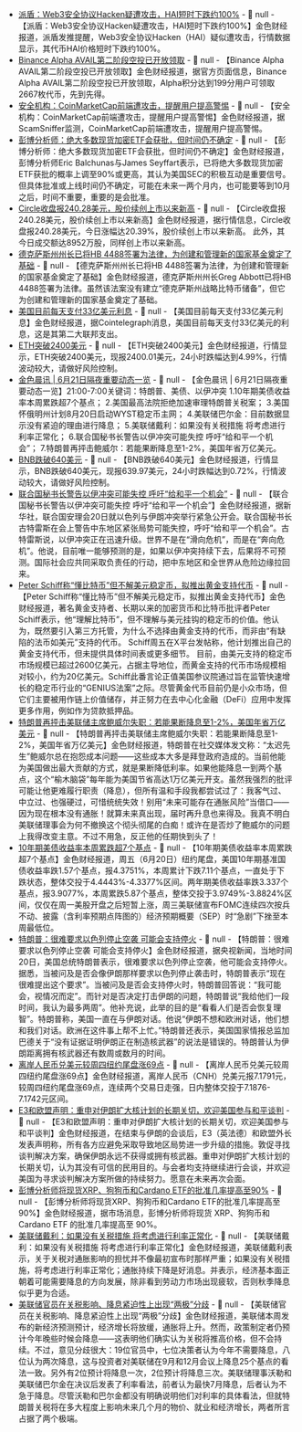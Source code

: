 - [派盾：Web3安全协议Hacken疑遭攻击，HAI短时下跌约100%](https://x.com/PeckShieldAlert/status/1936198957119774979) - 📰 null - 【派盾：Web3安全协议Hacken疑遭攻击，HAI短时下跌约100%】金色财经报道，派盾发推提醒，Web3安全协议Hacken（HAI）疑似遭攻击，行情数据显示，其代币HAI价格短时下跌约100%。
- [Binance Alpha AVAIL第二阶段空投已开放领取]() - 📰 null - 【Binance Alpha AVAIL第二阶段空投已开放领取】金色财经报道，据官方页面信息，Binance Alpha AVAIL第二阶段空投已开放领取，Alpha积分达到199分用户可领取2667枚代币，先到先得。
- [安全机构：CoinMarketCap前端遭攻击，提醒用户提高警惕](https://x.com/realScamSniffer/status/1936218055765619057) - 📰 null - 【安全机构：CoinMarketCap前端遭攻击，提醒用户提高警惕】金色财经报道，据ScamSniffer监测，CoinMarketCap前端遭攻击，提醒用户提高警惕。
- [彭博分析师：绝大多数现货加密ETF会获批，但时间仍不确定](https://x.com/JSeyff/status/1936118395612647823) - 📰 null - 【彭博分析师：绝大多数现货加密ETF会获批，但时间仍不确定】金色财经报道，彭博分析师Eric Balchunas与James Seyffart表示，已将绝大多数现货加密ETF获批的概率上调至90%或更高，其认为美国SEC的积极互动是重要信号。但具体批准或上线时间仍不确定，可能在未来一两个月内，也可能要等到10月之后，时间不重要，重要的是会批准。
- [Circle收盘报240.28美元，股价续创上市以来新高]() - 📰 null - 【Circle收盘报240.28美元，股价续创上市以来新高】金色财经报道，据行情信息，Circle收盘报240.28美元，今日涨幅达20.39%，股价续创上市以来新高。 
此外，其今日成交额达8952万股，同样创上市以来新高。
- [德克萨斯州州长已将HB 4488签署为法律，为创建和管理新的国家基金奠定了基础](https://x.com/BTCTN/status/1936214708400411070) - 📰 null - 【德克萨斯州州长已将HB 4488签署为法律，为创建和管理新的国家基金奠定了基础】金色财经报道，德克萨斯州州长Greg Abbott已将HB 4488签署为法律。虽然该法案没有建立“德克萨斯州战略比特币储备”，但它为创建和管理新的国家基金奠定了基础。
- [美国目前每天支付33亿美元利息](https://x.com/Cointelegraph/status/1936205156120498606) - 📰 null - 【美国目前每天支付33亿美元利息】金色财经报道，据Cointelegraph消息，美国目前每天支付33亿美元的利息，这是其第二大联邦支出。
- [ETH突破2400美元]() - 📰 null - 【ETH突破2400美元】金色财经报道，行情显示，ETH突破2400美元，现报2400.01美元，24小时跌幅达到4.99%，行情波动较大，请做好风险控制。
- [金色晨讯 | 6月21日隔夜重要动态一览]() - 📰 null - 【金色晨讯 | 6月21日隔夜重要动态一览】21:00-7:00关键词：特朗普、美债、以伊冲突 
1.10年期美债收益率本周累跌超7个基点； 
2.美国最高法院拒绝加速审理特朗普关税案； 
3.美国怀俄明州计划8月20日启动WYST稳定币主网； 
4.美联储巴尔金：目前数据显示没有紧迫的理由进行降息； 
5.美联储戴利：如果没有关税措施 将考虑进行利率正常化； 
6.联合国秘书长警告以伊冲突可能失控 呼吁“给和平一个机会”； 
7.特朗普再抨击鲍威尔：若能果断降息至1-2%，美国年省万亿美元。
- [BNB跌破640美元]() - 📰 null - 【BNB跌破640美元】金色财经报道，行情显示，BNB跌破640美元，现报639.97美元，24小时跌幅达到0.72%，行情波动较大，请做好风险控制。
- [联合国秘书长警告以伊冲突可能失控 呼吁“给和平一个机会”](https://www.cls.cn/detail/2063721) - 📰 null - 【联合国秘书长警告以伊冲突可能失控 呼吁“给和平一个机会”】金色财经报道，据新华社，联合国安理会20日就以色列与伊朗冲突举行紧急公开会。联合国秘书长古特雷斯在会上警告中东地区紧张局势可能失控，呼吁“给和平一个机会”。古特雷斯说，以伊冲突正在迅速升级。世界不是在“滑向危机”，而是在“奔向危机”。他说，目前唯一能够预测的是，如果以伊冲突持续下去，后果将不可预测。国际社会应共同采取负责任的行动，把中东地区和全世界从危险边缘拉回来。
- [Peter Schiff称“懂比特币”但不解美元稳定币，拟推出黄金支持代币](https://www.coindesk.com/markets/2025/06/20/peter-schiff-says-he-gets-bitcoin-but-not-usd-pegged-stablecoins-floats-gold-backed-token-plan) - 📰 null - 【Peter Schiff称“懂比特币”但不解美元稳定币，拟推出黄金支持代币】金色财经报道，著名黄金支持者、长期以来的加密货币和比特币批评者Peter Schiff表示，他“理解比特币”，但不理解与美元挂钩的稳定币的价值。他认为，既然要引入第三方托管，为什么不选择由黄金支持的代币，而非由“有缺陷的法币如美元”支持的代币。 
Schiff周五在X平台发帖称，他计划推出自己的黄金支持代币，但未提供具体时间表或更多细节。 
目前，由美元支持的稳定币市场规模已超过2600亿美元，占据主导地位，而黄金支持的代币市场规模相对较小，约为20亿美元。Schiff此番言论正值美国参议院通过旨在监管快速增长的稳定币行业的“GENIUS法案”之际。尽管黄金代币目前仍是小众市场，但它们主要被用作链上价值储存，并正努力在去中心化金融（DeFi）应用中发挥更多作用，例如作为贷款抵押品。
- [特朗普再抨击美联储主席鲍威尔失职：若能果断降息至1-2%，美国年省万亿美元](https://truthsocial.com/@realDonaldTrump/posts/114717929371967424) - 📰 null - 【特朗普再抨击美联储主席鲍威尔失职：若能果断降息至1-2%，美国年省万亿美元】金色财经报道，特朗普在社交媒体发文称：“太迟先生”鲍威尔总在抱怨成本问题——这些成本大多是拜登政府造成的。当前他能为美国做出最大贡献的方式，就是果断降低利率。如果他能降息一到两个基点，这个“榆木脑袋”每年能为美国节省高达1万亿美元开支。虽然我强烈的批评可能让他更难履行职责（降息），但所有温和手段我都尝试过了：我客气过、中立过、也强硬过，可惜统统失效！别用“未来可能存在通胀风险”当借口——因为现在根本没有通胀！就算未来真出现，届时再升息也来得及。我真不明白美联储理事会为何不撤换这个彻头彻尾的白痴！或许在是否炒了鲍威尔的问题上我得改变主意。不过不用急，反正他的任期快到头了！
- [10年期美债收益率本周累跌超7个基点]() - 📰 null - 【10年期美债收益率本周累跌超7个基点】金色财经报道，周五（6月20日）纽约尾盘，美国10年期基准国债收益率跌1.57个基点，报4.3751%，本周累计下跌7.11个基点，一直处于下跌状态，整体交投于4.4443%-4.3377%区间。两年期美债收益率跌3.337个基点，报3.9077%，本周累跌5.87个基点，整体交投于3.9749%-3.8824%区间，仅仅在周一美股开盘之后短暂上涨，周三美联储宣布FOMC连续四次按兵不动、披露（含利率预期点阵图的）经济预期概要（SEP）时“急剧”下挫至本周最低位。
- [特朗普：很难要求以色列停止空袭 可能会支持停火](https://www.cls.cn/detail/2063714) - 📰 null - 【特朗普：很难要求以色列停止空袭 可能会支持停火】金色财经报道，据央视新闻，当地时间20日，美国总统特朗普表示，很难要求以色列停止空袭，他可能会支持停火。据悉，当被问及是否会像伊朗那样要求以色列停止袭击时，特朗普表示“现在很难提出这个要求”。当被问及是否会支持停火时，特朗普回答说：“我可能会，视情况而定”。而针对是否决定打击伊朗的问题，特朗普说“我给他们一段时间，我认为最多两周”。他补充说，此举的目的是“看看人们是否会恢复理智”。特朗普称，美国一直在与伊朗对话。他说“伊朗不想和欧洲对话，他们想和我们对话。欧洲在这件事上帮不上忙。”特朗普还表示，美国国家情报总监加巴德关于“没有证据证明伊朗正在制造核武器”的说法是错误的。特朗普认为伊朗距离拥有核武器还有数周或数月的时间。
- [离岸人民币兑美元较周四纽约尾盘涨69点]() - 📰 null - 【离岸人民币兑美元较周四纽约尾盘涨69点】金色财经报道，离岸人民币（CNH）兑美元报7.1791元，较周四纽约尾盘涨69点，连续两个交易日走强，日内整体交投于7.1876-7.1742元区间。
- [E3和欧盟声明：重申对伊朗扩大核计划的长期关切，欢迎美国参与和平谈判](https://flash.jin10.com/detail/20250621022545423800) - 📰 null - 【E3和欧盟声明：重申对伊朗扩大核计划的长期关切，欢迎美国参与和平谈判】金色财经报道，在结束与伊朗的会谈后，E3（英法德）和欧盟外长发表声明称，所有各方应避免采取导致地区局势进一步升级的措施。敦促寻找谈判解决方案，确保伊朗永远不获得或拥有核武器。重申对伊朗扩大核计划的长期关切，认为其没有可信的民用目的。与会者均支持继续进行会谈，并欢迎美国为寻求谈判解决方案所做的持续努力。愿意在未来再次会面。
- [彭博分析师将现货XRP、狗狗币和Cardano ETF的批准几率提高至90%](https://x.com/TheBlock__/status/1936131369244975363) - 📰 null - 【彭博分析师将现货XRP、狗狗币和Cardano ETF的批准几率提高至90%】金色财经报道，据市场消息，彭博分析师将现货 XRP、狗狗币和Cardano ETF 的批准几率提高至 90%。
- [美联储戴利：如果没有关税措施 将考虑进行利率正常化](https://www.cls.cn/detail/2063704) - 📰 null - 【美联储戴利：如果没有关税措施 将考虑进行利率正常化】金色财经报道，美联储戴利表示，关于关税对通胀影响的担忧并不像最初宣布时那样严重；如果没有关税措施，将考虑进行利率正常化；通胀持续下降是好消息。并表示，经济基本面正朝着可能需要降息的方向发展，除非看到劳动力市场出现疲软，否则秋季降息似乎更为合适。
- [美联储官员在关税影响、降息紧迫性上出现“两极”分歧](https://flash.jin10.com/detail/20250621010303428800) - 📰 null - 【美联储官员在关税影响、降息紧迫性上出现“两极”分歧】金色财经报道，美联储本周发布的新经济预测预计，经济增长将放缓，通胀将上升。然而，政策制定者仍预计今年晚些时候会降息——这表明他们确实认为关税将推高价格，但不会持续。不过，意见分歧很大：19位官员中，七位决策者认为今年不需要降息，八位认为两次降息，这与投资者对美联储在9月和12月会议上降息25个基点的看法一致。另外有2位预计将降息一次，2位预计将降息三次。美联储理事沃勒和美联储巴尔金在决议后发表了利率看法，前者认为最快7月降息，后者认为不急于降息。尽管沃勒和巴尔金都没有明确说明他们对利率的具体看法，但就特朗普关税将在多大程度上影响未来几个月的物价、就业和经济增长，两者所言占据了两个极端。

